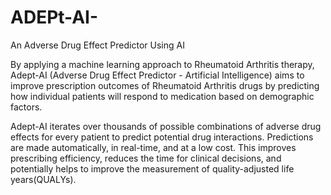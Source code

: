 # ADEPt-AI-
An Adverse Drug Effect Predictor Using AI

By applying a machine learning approach to Rheumatoid Arthritis therapy, Adept-AI (Adverse Drug Effect Predictor - Artificial Intelligence) aims to improve prescription outcomes of Rheumatoid Arthritis drugs by predicting how individual patients will respond to medication based on demographic factors.

Adept-AI iterates over thousands of possible combinations of adverse drug effects for every patient to predict potential drug interactions. Predictions are made automatically, in real-time, and at a low cost. This improves prescribing efficiency, reduces the time for clinical decisions, and potentially helps to improve the measurement of quality-adjusted life years(QUALYs). 
